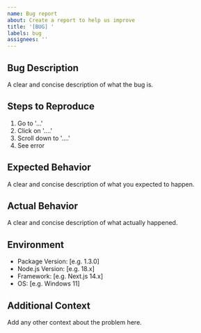 ```yaml
---
name: Bug report
about: Create a report to help us improve
title: '[BUG] '
labels: bug
assignees: ''
---
```


## Bug Description
A clear and concise description of what the bug is.

## Steps to Reproduce
1. Go to '...'
2. Click on '....'
3. Scroll down to '....'
4. See error

## Expected Behavior
A clear and concise description of what you expected to happen.

## Actual Behavior
A clear and concise description of what actually happened.

## Environment
- Package Version: [e.g. 1.3.0]
- Node.js Version: [e.g. 18.x]
- Framework: [e.g. Next.js 14.x]
- OS: [e.g. Windows 11]

## Additional Context
Add any other context about the problem here.